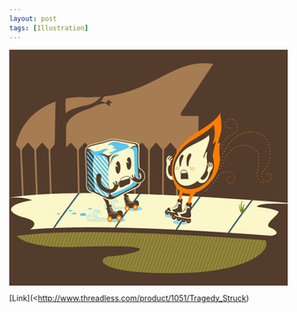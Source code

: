 ```yaml
---
layout: post
tags: [Illustration]
---
```


<div style="background:#533C2C; margin-bottom:10px"><img src='/img/tragedy-struck-on-threadless.png' width='590' height='427' alt='My Threadless print' style="margin:auto; display:block;"/></div>

[Link](<http://www.threadless.com/product/1051/Tragedy_Struck)
